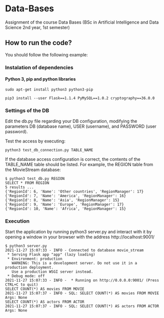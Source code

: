 # Data-Bases
Assignment of the course Data Bases (BSc in Artificial Intelligence and Data Science 2nd year, 1st semester)

## How to run the code?
You should follow the following example:

### Instalation of dependencies

#### Python 3, pip and python libraries
```
sudo apt-get install python3 python3-pip
```
```
pip3 install --user Flask==1.1.4 PyMySQL==1.0.2 cryptography==36.0.0
```
### Settings of the DB
Edit the db.py file regarding your DB configuration, modifying the parameters DB (database name), USER (username), and PASSWORD (user password).

Test the access by executing:
```
python3 test_db_connection.py TABLE_NAME
```

If the database access configuration is correct, the contents of the TABLE_NAME table should be listed. For example, the REGION table from the MovieStream database:

```
$ python3 test_db.py REGION
SELECT * FROM REGION
5 results ...
{'RegionId': 6, 'Name': 'Other countries', 'RegionManager': 17}
{'RegionId': 7, 'Name': 'America', 'RegionManager': 16}
{'RegionId': 8, 'Name': 'Asia', 'RegionManager': 15}
{'RegionId': 9, 'Name': 'Europe', 'RegionManager': 17}
{'RegionId': 10, 'Name': 'Africa', 'RegionManager': 15}
```

### Execution

Start the application by running python3 server.py and interact with it by opening a window in your browser with the address http://localhost:9001/

```
$ python3 server.py
2021-11-27 15:07:33 - INFO - Connected to database movie_stream
 * Serving Flask app "app" (lazy loading)
 * Environment: production
   WARNING: This is a development server. Do not use it in a production deployment.
   Use a production WSGI server instead.
 * Debug mode: off
2021-11-27 15:07:33 - INFO -  * Running on http://0.0.0.0:9001/ (Press CTRL+C to quit)
SELECT COUNT(*) AS movies FROM MOVIE
2021-11-27 15:07:37 - INFO - SQL: SELECT COUNT(*) AS movies FROM MOVIE Args: None
SELECT COUNT(*) AS actors FROM ACTOR
2021-11-27 15:07:37 - INFO - SQL: SELECT COUNT(*) AS actors FROM ACTOR Args: None
```

